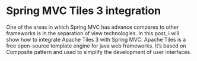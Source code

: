 Spring MVC Tiles 3 integration
==============================

<p>One of the areas in which Spring MVC has advance compares to other frameworks is in the separation of view technologies. In this post, i will show how to integrate Apache Tiles 3 with Spring MVC. Apache Tiles is a free open-source template engine for java web frameworks. It’s based on Composite pattern and used to simplify the development of user interfaces.</p>

